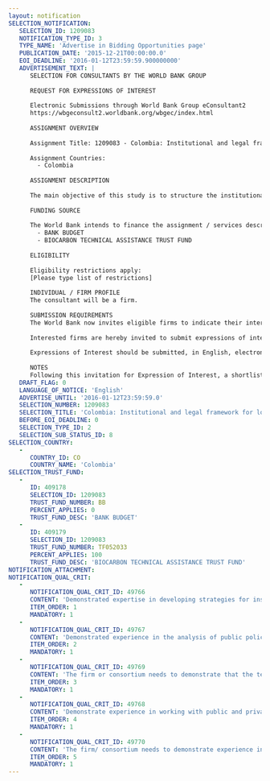 ```yaml
---
layout: notification
SELECTION_NOTIFICATION: 
   SELECTION_ID: 1209083
   NOTIFICATION_TYPE_ID: 3
   TYPE_NAME: 'Advertise in Bidding Opportunities page'
   PUBLICATION_DATE: '2015-12-21T00:00:00.0'
   EOI_DEADLINE: '2016-01-12T23:59:59.900000000'
   ADVERTISEMENT_TEXT: |
      SELECTION FOR CONSULTANTS BY THE WORLD BANK GROUP
      
      REQUEST FOR EXPRESSIONS OF INTEREST
      
      Electronic Submissions through World Bank Group eConsultant2
      https://wbgeconsult2.worldbank.org/wbgec/index.html
      
      ASSIGNMENT OVERVIEW
      
      Assignment Title: 1209083 - Colombia: Institutional and legal framework for low carbon development in the Orinoquia region
      
      Assignment Countries:
        - Colombia
      
      ASSIGNMENT DESCRIPTION
      
      The main objective of this study is to structure the institutional arrangements for the implementation of the BioCarbon Fund Orinoquia Integrated Landscape Program. The study will define the institutional and legal framework necessary for the coordination and implementation of the program at the national, regional and local level. It will include i) a stakeholder mapping, as well as of their institutional strengths, weaknesses and capacity needs, ii) an assessment of the legal and institutional framework regarding environmental management, agrarian law and land tenure, indigenous peoples rights, and other relevant norms and regulations; iii) an analysis of the territorial planning tools for the Orinoquia region; iv) a proposal for harmonization of planning tools, and monitoring of the program; v) an analysis of public private partnerships in the agricultural and land sector and their feasibility / barriers to their adoption in the Orinoquia region; vi) risk analysis/ mapping.
      
      FUNDING SOURCE
      
      The World Bank intends to finance the assignment / services described below under the following trust fund(s):
        - BANK BUDGET
        - BIOCARBON TECHNICAL ASSISTANCE TRUST FUND
      
      ELIGIBILITY
      
      Eligibility restrictions apply:
      [Please type list of restrictions]
      
      INDIVIDUAL / FIRM PROFILE
      The consultant will be a firm. 
      
      SUBMISSION REQUIREMENTS
      The World Bank now invites eligible firms to indicate their interest in providing the services.  Interested firms must provide information indicating that they are qualified to perform the services (brochures, description of similar assignments, experience in similar conditions, availability of appropriate skills among staff, etc. for firms; CV and cover letter for individuals).  Please note that the total size of all attachments should be less than 5MB.  Consultants may associate to enhance their qualifications.
      
      Interested firms are hereby invited to submit expressions of interest.
      
      Expressions of Interest should be submitted, in English, electronically through World Bank Group eTendering (https://wbgeconsult2.worldbank.org/wbgec/index.html)
      
      NOTES
      Following this invitation for Expression of Interest, a shortlist of qualified firms will be formally invited to submit proposals.  Shortlisting and selection will be subject to the availability of funding.
   DRAFT_FLAG: 0
   LANGUAGE_OF_NOTICE: 'English'
   ADVERTISE_UNTIL: '2016-01-12T23:59:59.0'
   SELECTION_NUMBER: 1209083
   SELECTION_TITLE: 'Colombia: Institutional and legal framework for low carbon development in the Orinoquia region'
   BEFORE_EOI_DEADLINE: 0
   SELECTION_TYPE_ID: 2
   SELECTION_SUB_STATUS_ID: 8
SELECTION_COUNTRY: 
   - 
      COUNTRY_ID: CO
      COUNTRY_NAME: 'Colombia'
SELECTION_TRUST_FUND: 
   - 
      ID: 409178
      SELECTION_ID: 1209083
      TRUST_FUND_NUMBER: BB
      PERCENT_APPLIES: 0
      TRUST_FUND_DESC: 'BANK BUDGET'
   - 
      ID: 409179
      SELECTION_ID: 1209083
      TRUST_FUND_NUMBER: TF052033
      PERCENT_APPLIES: 100
      TRUST_FUND_DESC: 'BIOCARBON TECHNICAL ASSISTANCE TRUST FUND'
NOTIFICATION_ATTACHMENT: 
NOTIFICATION_QUAL_CRIT: 
   - 
      NOTIFICATION_QUAL_CRIT_ID: 49766
      CONTENT: 'Demonstrated expertise in developing strategies for institutional strengthening in Colombia and Latin America, in the design of national and regional strategies related to Sustainable Rural Development'
      ITEM_ORDER: 1
      MANDATORY: 1
   - 
      NOTIFICATION_QUAL_CRIT_ID: 49767
      CONTENT: 'Demonstrated experience in the analysis of public policy and the institutional framework in Colombia and Latin America'
      ITEM_ORDER: 2
      MANDATORY: 1
   - 
      NOTIFICATION_QUAL_CRIT_ID: 49769
      CONTENT: 'The firm or consortium needs to demonstrate that the team for this assignment has masters or PhD degrees in fields related to public policy, law, governance, political science, environmental law.'
      ITEM_ORDER: 3
      MANDATORY: 1
   - 
      NOTIFICATION_QUAL_CRIT_ID: 49768
      CONTENT: 'Demonstrate experience in working with public and private entities, civil society, indigenous peoples and other ethnic groups'
      ITEM_ORDER: 4
      MANDATORY: 1
   - 
      NOTIFICATION_QUAL_CRIT_ID: 49770
      CONTENT: 'The firm/ consortium needs to demonstrate experience in developing and implementing consultancy contracts in fields related to this assignment and of a minimum level of 80,000 USD at the national and international level.'
      ITEM_ORDER: 5
      MANDATORY: 1
---
```

